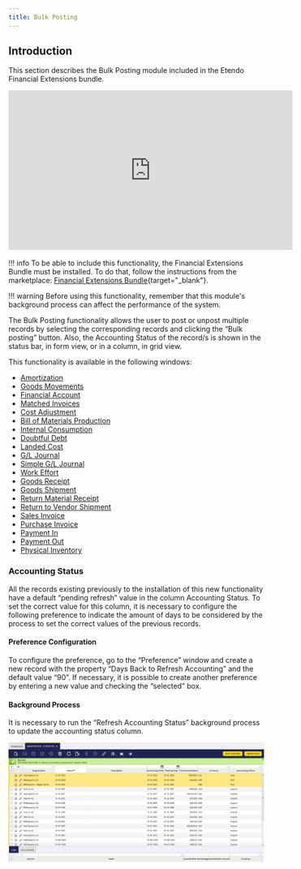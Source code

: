 ```yaml
---
title: Bulk Posting
---
```

## **Introduction**

This section describes the Bulk Posting module included in the Etendo Financial Extensions bundle.

<iframe width="560" height="315" src="https://www.youtube.com/embed/mgE-NnDLlA0" title="YouTube video player" frameborder="0" allow="accelerometer; autoplay; clipboard-write; encrypted-media; gyroscope; picture-in-picture; web-share" allowfullscreen></iframe>

!!! info
    To be able to include this functionality, the Financial Extensions Bundle must be installed. To do that, follow the instructions from the marketplace: [Financial Extensions Bundle](https://marketplace.etendo.cloud/#/product-details?module=9876ABEF90CC4ABABFC399544AC14558){target="_blank"}.

!!! warning
    Before using this functionality, remember that this module's background process can affect the performance of the system.

The Bulk Posting functionality allows the user to post or unpost multiple records by selecting the corresponding records and clicking the “Bulk posting” button. Also, the Accounting Status of the record/s is shown in the status bar, in form view, or in a column, in grid view.

This functionality is available in the following windows:

- [Amortization](/docs/products/etendo-classic/user-guide/financial-management/assets/#bulk-posting)
- [Goods Movements](/docs/products/etendo-classic/user-guide/warehouse-management/transactions/#bulk-posting_1)
- [Financial Account](/docs/products/etendo-classic/user-guide/financial-management/receivables-and-payables/transactions/#bulk-posting_2)
- [Matched Invoices](/docs/products/etendo-classic/user-guide/procurement-management/transactions/#bulk-posting_2)
- [Cost Adjustment](/docs/products/etendo-classic/user-guide/warehouse-management/transactions/#bulk-posting_3)
- [Bill of Materials Production](/docs/products/etendo-classic/user-guide/warehouse-management/transactions/#bulk-posting_2)
- [Internal Consumption](/docs/products/etendo-classic/user-guide/production-management/transactions/#bulk-posting_1)
- [Doubtful Debt](/docs/products/etendo-classic/user-guide/financial-management/receivables-and-payables/transactions/#bulk-posting_3)
- [Landed Cost](/docs/products/etendo-classic/user-guide/procurement-management/transactions/#bulk-posting_4)
- [G/L Journal](/docs/products/etendo-classic/user-guide/financial-management/accounting/transactions/#bulk-posting_1)
- [Simple G/L Journal](/docs/products/etendo-classic/user-guide/financial-management/accounting/transactions/#bulk-posting)
- [Work Effort](/docs/products/etendo-classic/user-guide/production-management/transactions/#bulk-posting)
- [Goods Receipt](/docs/products/etendo-classic/user-guide/procurement-management/transactions/#bulk-posting)
- [Goods Shipment](/docs/products/etendo-classic/user-guide/sales-management/transactions/#bulk-posting)
- [Return Material Receipt](/docs/products/etendo-classic/user-guide/sales-management/transactions/#bulk-posting_1)
- [Return to Vendor Shipment](/docs/products/etendo-classic/user-guide/procurement-management/transactions/#bulk-posting_3)
- [Sales Invoice](/docs/products/etendo-classic/user-guide/sales-management/transactions/#bulk-posting_2)
- [Purchase Invoice](/docs/products/etendo-classic/user-guide/procurement-management/transactions/#bulk-posting_1)
- [Payment In](/docs/products/etendo-classic/user-guide/financial-management/receivables-and-payables/transactions/#bulk-posting_1)
- [Payment Out](/docs/products/etendo-classic/user-guide/financial-management/receivables-and-payables/transactions/#bulk-posting)
- [Physical Inventory](/docs/products/etendo-classic/user-guide/warehouse-management/transactions/#bulk-posting)


### Accounting Status

All the records existing previously to the installation of this new functionality have a default “pending refresh” value in the column Accounting Status. To set the correct value for this column, it is necessary to configure the following preference to indicate the amount of days to be considered by the process to set the correct values of the previous records.

#### Preference Configuration

To configure the preference, go to the “Preference” window and create a new record with the property “Days Back to Refresh Accounting” and the default value “90”. If necessary, it is possible to create another preference by entering a new value and checking the “selected” box.

#### Background Process

It is necessary to run the “Refresh Accounting Status” background process to update the accounting status column.

![](/docs/assets/drive/17KafE0qvtuAe21aVvs7mDN58V_BCDScO.png)